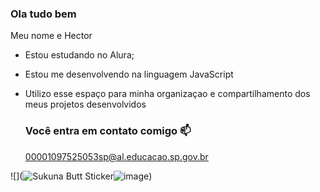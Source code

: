 ### Ola tudo bem

Meu nome e Hector
- Estou estudando no Alura;
- Estou me desenvolvendo na linguagem JavaScript
- Utilizo esse espaço para minha organizaçao e compartilhamento dos meus projetos desenvolvidos

  ### Você entra em contato comigo 📫

  00001097525053sp@al.educacao.sp.gov.br

![](<img src="https://media.tenor.com/Qon1WFhOie4AAAAi/sukuna-butt.gif" alt="Sukuna Butt Sticker"/>![image](https://github.com/user-attachments/assets/f8d6f377-e96a-48dd-9352-e14046330293))
